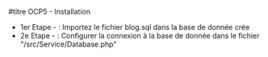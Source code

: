 #titre OCP5 - Installation 

* 1er Etape - : Importez le fichier blog.sql dans la base de donnée crée
* 2e Etape - : Configurer la connexion à la base de donnée dans le fichier "/src/Service/Database.php"